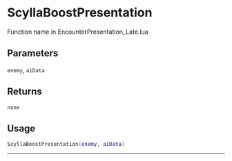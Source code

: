 # ScyllaBoostPresentation
Function name in EncounterPresentation_Late.lua
## Parameters
`enemy`, `aiData`
## Returns
`none`
## Usage
```lua
ScyllaBoostPresentation(enemy, aiData)
```
---
